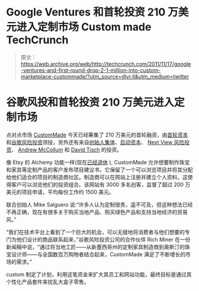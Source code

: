 # Google Ventures 和首轮投资 210 万美元进入定制市场 Custom made TechCrunch

> 原文：<https://web.archive.org/web/http://techcrunch.com/2011/11/17/google-ventures-and-first-round-drop-2-1-million-into-custom-marketplace-custommade/?utm_source=dlvr.it&utm_medium=twitter>

# 谷歌风投和首轮投资 210 万美元进入定制市场

点对点市场 [CustomMade](https://web.archive.org/web/20230205021455/http://www.custommade.com/) 今天已经筹集了 210 万美元的首轮融资，由[首轮资本](https://web.archive.org/web/20230205021455/http://www.firstround.com/)和[谷歌风险投资](https://web.archive.org/web/20230205021455/http://www.googleventures.com/)领投，另外还有来自[创始人集体](https://web.archive.org/web/20230205021455/http://foundercollective.com/)、[启动资本](https://web.archive.org/web/20230205021455/http://www.launch-capital.com/)、 [Next View 风险投资](https://web.archive.org/web/20230205021455/http://nextviewventures.com/)、 [Andrew McCollum](https://web.archive.org/web/20230205021455/http://www.crunchbase.com/person/andrew-mccollum) 和 [David Tisch](https://web.archive.org/web/20230205021455/http://www.crunchbase.com/person/david-tisch) 的投资。

像 Etsy 的 Alchemy 功能一样(现在[已经退休](https://web.archive.org/web/20230205021455/http://www.etsy.com/blog/en/2011/tech-update-alchemy-is-taking-a-rest/) ), CustomMade 允许想要制作珠宝和家具等定制产品的客户发布项目建议书，它保留了一个可以浏览项目并将其分配给他们适合的项目的制造商社区。制造商可以在网站上注册并建立个人资料，这使得客户可以浏览他们的投资组合。该网站有 3000 多名创客，监督了超过 200 万美元的项目申请，平均每份工作约 1500 美元。

联合创始人 Mike Salguero 说:“许多人认为定制很贵，遥不可及，但这种想法已经不再正确，现在有很多关于购买当地产品、购买绿色产品和支持当地经济的贸易风。”

“我们在技术平台上看到了一个巨大的机会，可以无缝地将消费者与他们想要的专门为他们设计的商品联系起来，”谷歌风险投资公司的合作伙伴 Rich Miner 在一份新闻稿中说，“通过将当地工匠——从新墨西哥州的定制家具制造商到奥斯汀的珠宝设计师——与全国数百万购物者结合起来，CustomMade 满足了不断增长的市场的需求。”

custom 制定了计划，利用这笔资金来扩大其员工和网站功能，最终目标是通过其个性化产品套件来扰乱大盒子零售。